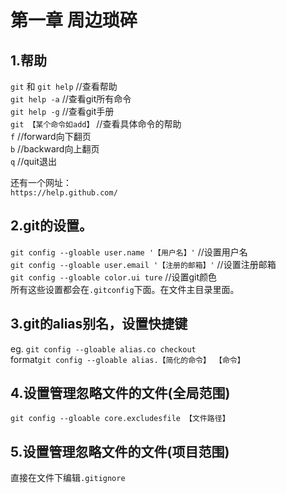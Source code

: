 第一章 周边琐碎  
===  
1.帮助
---  

`git` 和 `git help` //查看帮助  
`git help -a`  //查看git所有命令  
`git help -g`  //查看git手册  
`git 【某个命令如add】`  //查看具体命令的帮助  
`f` //forward向下翻页  
`b` //backward向上翻页  
`q` //quit退出  
  
还有一个网址：  
`https://help.github.com/`  

2.git的设置。 
---  
  
`git config --gloable user.name '【用户名】'`    //设置用户名  
`git config --gloable user.email '【注册的邮箱】'`  //设置注册邮箱  
`git config --gloable color.ui ture`      //设置git颜色  
所有这些设置都会在`.gitconfig`下面。在文件主目录里面。  
  
3.git的alias别名，设置快捷键  
---  
  
eg. `git config --gloable alias.co checkout`  
format`git config --gloable alias.【简化的命令】 【命令】`  
  
4.设置管理忽略文件的文件(全局范围)  
---  
  
`git config --gloable core.excludesfile 【文件路径】`  
  
5.设置管理忽略文件的文件(项目范围)  
---  

直接在文件下编辑`.gitignore`  
